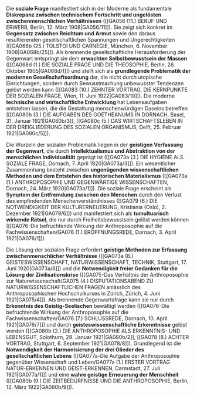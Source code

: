 
Die **soziale Frage** manifestiert sich in der Moderne als fundamentale **Diskrepanz zwischen technischem Fortschritt und ungelösten zwischenmenschlichen Verhältnissen** ([[GA056 (11.) BERUF UND ERWERB, Berlin, 12. März 1908|GA056/11]]). Sie zeigt sich konkret im **Gegensatz zwischen Reichtum und Armut** sowie den daraus resultierenden gesellschaftlichen Spannungen und Ungerechtigkeiten ([[GA068b (25.) TOLSTOI UND CARNEGIE, München, 6. November 1908|GA068b/25]]). Als brennende gesellschaftliche Herausforderung der Gegenwart entspringt sie dem **erwachten Selbstbewusstsein der Massen** ([[GA068d (1.) DIE SOZIALE FRAGE UND DIE THEOSOPHIE, Berlin, 26. Oktober 1905|GA068d/1]]) und stellt sich als **grundlegende Problematik der modernen Gesellschaftsordnung** dar, die nicht durch utopische Einrichtungen, sondern durch Bewusstmachung unbewusster Tendenzen gelöst werden kann ([[GA083 (10.) ZEHNTER VORTRAG, DIE KERNPUNKTE DER SOZIALEN FRAGE, Wien, 11. Juni 1922|GA083/10]]). Die moderne **technische und wirtschaftliche Entwicklung** hat Lebensaufgaben entstehen lassen, die die Gestaltung menschenwürdigen Daseins betreffen ([[GA080b (3.) DIE AUFGABEN DES GOETHEANUMS IN DORNACH, Basel, 31. Januar 1921|GA080b/3]], [[GA080c (5.) DAS WIRTSCHAFTSLEBEN IN DER DREIGLIEDERUNG DES SOZIALEN ORGANISMUS, Delft, 25. Februar 1921|GA080c/5]]).

Die Wurzeln der sozialen Problematik liegen in der **geistigen Verfassung der Gegenwart**, die durch **Intellektualismus und Abstraktion von der menschlichen Individualität** geprägt ist ([[GA073a (3.) DIE HYGIENE ALS SOZIALE FRAGE, Dornach, 7. April 1920|GA073a/3]]). Ein wesentlicher Zusammenhang besteht zwischen **ungenügenden wissenschaftlichen Methoden und dem Entstehen des historischen Materialismus** ([[GA073a (1.) ANTHROPOSOPHIE UND GEGENWÄRTIGE WISSENSCHAFTEN, Dornach, 24. März 1920|GA073a/1]]). Die soziale Frage erscheint als **Symptom der Entfremdung zwischen den Menschen** durch den Verlust des empfindenden Menschenverständnisses ([[GA079 (6.) DIE NOTWENDIGKEIT DER KULTURERNEUERUNG, Kristiania (Oslo), 2. Dezember 1921|GA079/6]]) und manifestiert sich als **tumultuarisch wirkende Rätsel**, die nur durch Freiheitsbewusstsein gelöst werden können ([[GA076-Die befruchtende Wirkung der Anthroposophie auf die Fachwissenschaften/GA076 (1.) ERÖFFNUNGSREDE, Dornach, 3. April 1921|GA076/1]]).

Die Lösung der sozialen Frage erfordert **geistige Methoden zur Erfassung zwischenmenschlicher Verhältnisse** ([[GA073a (8.) GEISTESWISSENSCHAFT, NATURWISSENSCHAFT, TECHNIK, Stuttgart, 17. Juni 1920|GA073a/8]]) und die **Notwendigkeit freier Gedanken für die Lösung der Zivilisationskrise** ([[GA075-Das Verhältnis der Anthroposophie zur Naturwissenschaft/GA075 (4.) DISPUTATIONSABEND ZU NATURWISSENSCHAFTLICHEN FRAGEN anlässlich des Anthroposophischen Hochschulkurses in Zürich, Zürich, 4. Juni 1921|GA075/4]]). Als brennende Gegenwartsfrage kann sie nur durch **Erkenntnis des Geistig-Seelischen** bewältigt werden ([[GA076-Die befruchtende Wirkung der Anthroposophie auf die Fachwissenschaften/GA076 (7.) SCHLUSSREDE, Dornach, 10. April 1921|GA076/7]]) und durch **geisteswissenschaftliche Erkenntnisse** gelöst werden ([[GA080b (2.) DIE ANTHROPOSOPHIE ALS ERKENNTNIS- UND LEBENSGUT, Solothurn, 28. Januar 1921|GA080b/2]], [[GA078 (8.) ACHTER VORTRAG, Stuttgart, 6. September 1921|GA078/8]]). Grundlegend ist die **Notwendigkeit der Harmonisierung der drei Glieder des gesellschaftlichen Lebens** ([[GA077a-Die Aufgabe der Anthroposophie gegenüber Wissenschaft und Leben/GA077a (1.) ERSTER VORTRAG NATUR-ERKENNEN UND GEIST-ERKENNEN, Darmstadt, 27. Juli 1921|GA077a/1]]) und eine **wahre geistige Erneuerung der Menschheit** ([[GA080b (9.) DIE ZEITBEDÜRFNISSE UND DIE ANTHROPOSOPHIE, Berlin, 12. März 1922|GA080b/9]]).
